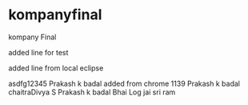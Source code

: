 # kompanyfinal
kompany Final


added line for test

added line from local eclipse

asdfg12345
Prakash k badal
added from chrome 1139
Prakash k badal
chaitraDivya S
Prakash k badal
Bhai Log
jai sri ram

